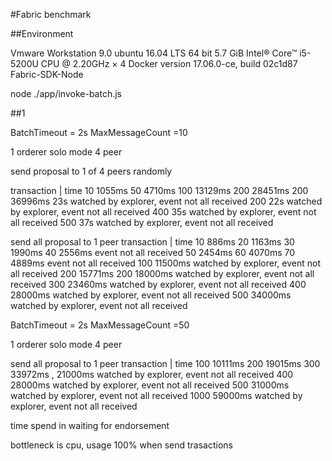#Fabric benchmark

##Environment

Vmware Workstation 9.0
ubuntu 16.04 LTS 64 bit
5.7 GiB
Intel® Core™ i5-5200U CPU @ 2.20GHz × 4 
Docker version 17.06.0-ce, build 02c1d87
Fabric-SDK-Node

node ./app/invoke-batch.js


##1

BatchTimeout = 2s
MaxMessageCount =10

1 orderer solo mode
4 peer 

send proposal to 1 of 4 peers randomly

transaction	|	time
10				1055ms
50				4710ms
100				13129ms
200				28451ms
200				36996ms  23s watched by explorer, event not all received
200				22s watched by explorer, event not all received
400				35s watched by explorer, event not all received
500				37s watched by explorer, event not all received

send all proposal to 1 peer 
transaction	|	time
10				886ms
20 				1163ms
30				1990ms
40				2556ms   event not all received
50				2454ms
60				4070ms
70				4889ms	event not all received
100				11500ms watched by explorer, event not all received
200				15771ms
200				18000ms watched by explorer, event not all received
300				23460ms watched by explorer, event not all received
400				28000ms watched by explorer, event not all received
500				34000ms watched by explorer, event not all received


BatchTimeout = 2s
MaxMessageCount =50

1 orderer solo mode
4 peer 

send all proposal to 1 peer 
transaction	|	time
100				10111ms
200				19015ms
300				33972ms  ,  21000ms watched by explorer, event not all received
400				28000ms watched by explorer, event not all received
500				31000ms	watched by explorer, event not all received
1000			59000ms watched by explorer, event not all received

time spend in waiting for endorsement

bottleneck is cpu, usage 100% when send trasactions

